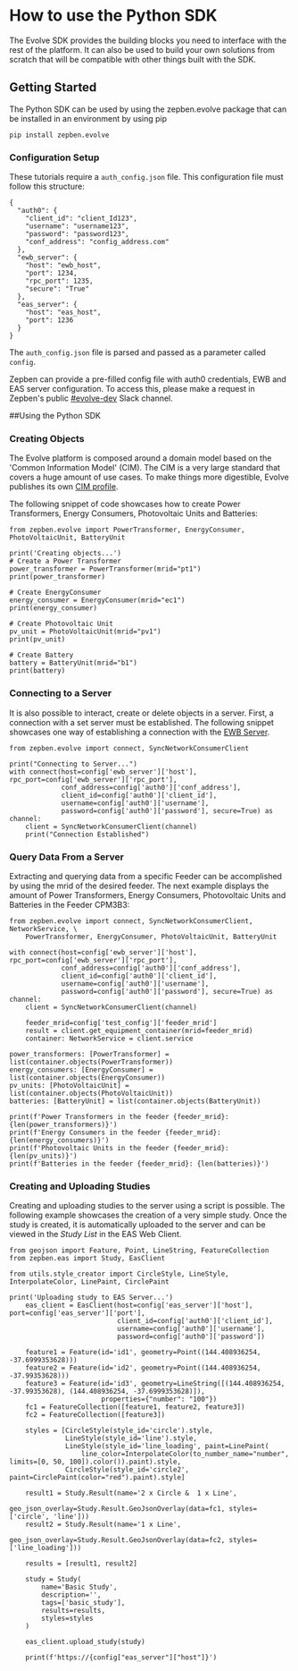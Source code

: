 # How to use the Python SDK

The Evolve SDK provides the building blocks you need to interface with the rest of the platform. It can also be used to 
build your own solutions from scratch that will be compatible with other things built with the SDK.

## Getting Started
The Python SDK can be used by using the zepben.evolve package that can be installed in an environment by using pip
    
    pip install zepben.evolve

### Configuration Setup
These tutorials require a `auth_config.json` file. This configuration file must follow this structure:

    {
      "auth0": {
        "client_id": "client_Id123",
        "username": "username123",
        "password": "password123",
        "conf_address": "config_address.com"
      },
      "ewb_server": {
        "host": "ewb_host",
        "port": 1234,
        "rpc_port": 1235,
        "secure": "True"
      },
      "eas_server": {
        "host": "eas_host",
        "port": 1236
      }
    }

The `auth_config.json` file is parsed and passed as a parameter called `config`. 

Zepben can provide a pre-filled config file with auth0 credentials, EWB and EAS server configuration. To access this, please make a request 
in Zepben's public [#evolve-dev](https://app.slack.com/client/T6M26EDT2/C01E8RZTBUG) Slack channel.   

##Using the Python SDK
### Creating Objects
The Evolve platform is composed around a domain model based on the 'Common Information Model' (CIM). The CIM is a very 
large standard that covers a huge amount of use cases. To make things more digestible, Evolve publishes its own [CIM 
profile](https://zepben.github.io/evolve/docs/cim/evolve/). 

The following snippet of code showcases how to create Power
Transformers, Energy Consumers, Photovoltaic Units and Batteries:

    from zepben.evolve import PowerTransformer, EnergyConsumer, PhotoVoltaicUnit, BatteryUnit

    print('Creating objects...')
    # Create a Power Transformer
    power_transformer = PowerTransformer(mrid="pt1")
    print(power_transformer)

    # Create EnergyConsumer
    energy_consumer = EnergyConsumer(mrid="ec1")
    print(energy_consumer)

    # Create Photovoltaic Unit
    pv_unit = PhotoVoltaicUnit(mrid="pv1")
    print(pv_unit)

    # Create Battery
    battery = BatteryUnit(mrid="b1")
    print(battery)

### Connecting to a Server
It is also possible to interact, create or delete objects in a server. First, a connection with a set server must be established.
The following snippet showcases one way of establishing a connection with the [EWB Server](https://zepben.github.io/evolve/docs/energy-workbench-server/2.8.0).

    from zepben.evolve import connect, SyncNetworkConsumerClient 

    print("Connecting to Server...")
    with connect(host=config['ewb_server']['host'], rpc_port=config['ewb_server']['rpc_port'],
                 conf_address=config['auth0']['conf_address'],
                 client_id=config['auth0']['client_id'],
                 username=config['auth0']['username'],
                 password=config['auth0']['password'], secure=True) as channel:
        client = SyncNetworkConsumerClient(channel)
        print("Connection Established")

### Query Data From a Server
Extracting and querying data from a specific Feeder can be accomplished by using the mrid of the desired feeder. The 
next example displays the amount of Power Transformers, Energy Consumers, Photovoltaic Units and Batteries in the Feeder 
CPM3B3:

    from zepben.evolve import connect, SyncNetworkConsumerClient, NetworkService, \
        PowerTransformer, EnergyConsumer, PhotoVoltaicUnit, BatteryUnit
    
    with connect(host=config['ewb_server']['host'], rpc_port=config['ewb_server']['rpc_port'],
                 conf_address=config['auth0']['conf_address'],
                 client_id=config['auth0']['client_id'],
                 username=config['auth0']['username'],
                 password=config['auth0']['password'], secure=True) as channel:
        client = SyncNetworkConsumerClient(channel)
    
        feeder_mrid=config['test_config']['feeder_mrid']
        result = client.get_equipment_container(mrid=feeder_mrid)
        container: NetworkService = client.service
    
    power_transformers: [PowerTransformer] = list(container.objects(PowerTransformer))
    energy_consumers: [EnergyConsumer] = list(container.objects(EnergyConsumer))
    pv_units: [PhotoVoltaicUnit] = list(container.objects(PhotoVoltaicUnit))
    batteries: [BatteryUnit] = list(container.objects(BatteryUnit))
    
    print(f'Power Transformers in the feeder {feeder_mrid}: {len(power_transformers)}')
    print(f'Energy Consumers in the feeder {feeder_mrid}: {len(energy_consumers)}')
    print(f'Photovoltaic Units in the feeder {feeder_mrid}: {len(pv_units)}')
    print(f'Batteries in the feeder {feeder_mrid}: {len(batteries)}')

### Creating and Uploading Studies
Creating and uploading studies to the server using a script is possible. The following example showcases the creation of 
a very simple study. Once the study is created, it is automatically uploaded to the server and can be viewed in the 
_Study List_ in the EAS Web Client.

    from geojson import Feature, Point, LineString, FeatureCollection
    from zepben.eas import Study, EasClient
    
    from utils.style_creator import CircleStyle, LineStyle, InterpolateColor, LinePaint, CirclePaint
    
    print('Uploading study to EAS Server...')
        eas_client = EasClient(host=config['eas_server']['host'], port=config['eas_server']['port'],
                               client_id=config['auth0']['client_id'],
                               username=config['auth0']['username'],
                               password=config['auth0']['password'])
    
        feature1 = Feature(id='id1', geometry=Point((144.408936254, -37.6999353628)))
        feature2 = Feature(id='id2', geometry=Point((144.408936254, -37.99353628)))
        feature3 = Feature(id='id3', geometry=LineString([(144.408936254, -37.99353628), (144.408936254, -37.6999353628)]),
                           properties={"number": "100"})
        fc1 = FeatureCollection([feature1, feature2, feature3])
        fc2 = FeatureCollection([feature3])
    
        styles = [CircleStyle(style_id='circle').style,
                  LineStyle(style_id='line').style,
                  LineStyle(style_id='line_loading', paint=LinePaint(
                      line_color=InterpolateColor(to_number_name="number", limits=[0, 50, 100]).color()).paint).style,
                  CircleStyle(style_id='circle2', paint=CirclePaint(color="red").paint).style]
    
        result1 = Study.Result(name='2 x Circle &  1 x Line',
                               geo_json_overlay=Study.Result.GeoJsonOverlay(data=fc1, styles=['circle', 'line']))
        result2 = Study.Result(name='1 x Line',
                               geo_json_overlay=Study.Result.GeoJsonOverlay(data=fc2, styles=['line_loading']))
    
        results = [result1, result2]
    
        study = Study(
            name='Basic Study',
            description='',
            tags=['basic_study'],
            results=results,
            styles=styles
        )
    
        eas_client.upload_study(study)
    
        print(f'https://{config["eas_server"]["host"]}')
